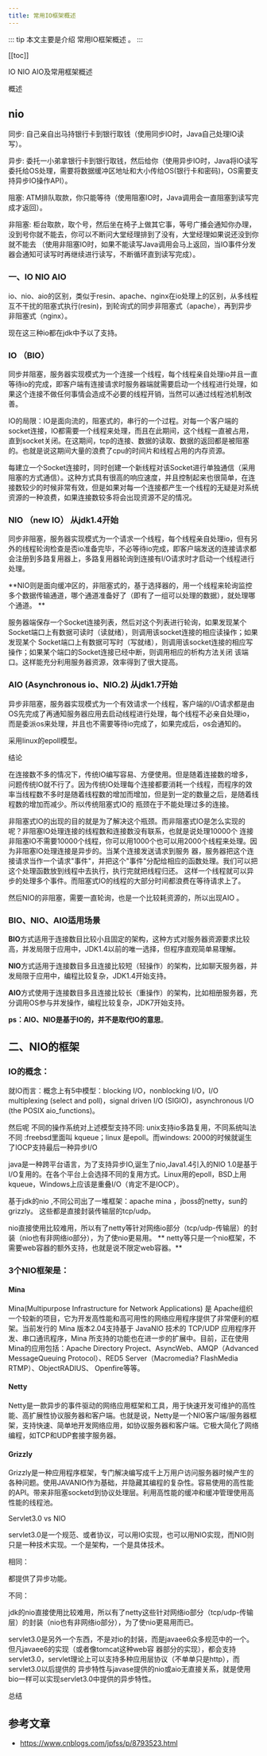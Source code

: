 ```yaml
---
title: 常用IO框架概述
---
```


::: tip
本文主要是介绍 常用IO框架概述 。
:::

[[toc]]

IO NIO AIO及常用框架概述

概述

## nio

同步: 自己亲自出马持银行卡到银行取钱（使用同步IO时，Java自己处理IO读写）。

异步: 委托一小弟拿银行卡到银行取钱，然后给你（使用异步IO时，Java将IO读写委托给OS处理，需要将数据缓冲区地址和大小传给OS(银行卡和密码)，OS需要支持异步IO操作API）。

阻塞: ATM排队取款，你只能等待（使用阻塞IO时，Java调用会一直阻塞到读写完成才返回）。

非阻塞: 柜台取款，取个号，然后坐在椅子上做其它事，等号广播会通知你办理，没到号你就不能去，你可以不断问大堂经理排到了没有，大堂经理如果说还没到你就不能去 （使用非阻塞IO时，如果不能读写Java调用会马上返回，当IO事件分发器会通知可读写时再继续进行读写，不断循环直到读写完成）。

### 一、IO NIO AIO

io、nio、aio的区别，类似于resin、apache、nginx在io处理上的区别，从多线程互不干扰的阻塞式执行(resin)，到轮询式的同步非阻塞式（apache），再到异步非阻塞式（nginx）。

现在这三种io都在jdk中予以了支持。

### IO （BIO）

同步并阻塞，服务器实现模式为一个连接一个线程，每个线程亲自处理io并且一直等待io的完成，即客户端有连接请求时服务器端就需要启动一个线程进行处理，如果这个连接不做任何事情会造成不必要的线程开销，当然可以通过线程池机制改善。

IO的局限：IO是面向流的，阻塞式的，串行的一个过程。对每一个客户端的socket连接，IO都需要一个线程来处理，而且在此期间，这个线程一直被占用，直到socket关闭。在这期间，tcp的连接、数据的读取、数据的返回都是被阻塞的。也就是说这期间大量的浪费了cpu的时间片和线程占用的内存资源。

每建立一个Socket连接时，同时创建一个新线程对该Socket进行单独通信（采用阻塞的方式通信）。这种方式具有很高的响应速度，并且控制起来也很简单，在连接数较少的时候非常有效，但是如果对每一个连接都产生一个线程的无疑是对系统资源的一种浪费，如果连接数较多将会出现资源不足的情况。

### NIO （new IO） 从jdk1.4开始

同步非阻塞，服务器实现模式为一个请求一个线程，每个线程亲自处理io，但有另外的线程轮询检查是否io准备完毕，不必等待io完成，即客户端发送的连接请求都会注册到多路复用器上，多路复用器轮询到连接有I/O请求时才启动一个线程进行处理。

**NIO则是面向缓冲区的，非阻塞式的，基于选择器的，用一个线程来轮询监控多个数据传输通道，哪个通道准备好了（即有了一组可以处理的数据），就处理哪个通道。 **

服务器端保存一个Socket连接列表，然后对这个列表进行轮询，如果发现某个Socket端口上有数据可读时（读就绪），则调用该socket连接的相应读操作；如果发现某个 Socket端口上有数据可写时（写就绪），则调用该socket连接的相应写操作；如果某个端口的Socket连接已经中断，则调用相应的析构方法关闭 该端口。这样能充分利用服务器资源，效率得到了很大提高。

### AIO (Asynchronous io、NIO.2) 从jdk1.7开始

异步非阻塞，服务器实现模式为一个有效请求一个线程，客户端的I/O请求都是由OS先完成了再通知服务器应用去启动线程进行处理，每个线程不必亲自处理io，而是委派os来处理，并且也不需要等待io完成了，如果完成后，os会通知的。

采用linux的epoll模型。

结论

在连接数不多的情况下，传统IO编写容易、方便使用。但是随着连接数的增多，问题传统IO就不行了。因为传统IO处理每个连接都要消耗一个线程，而程序的效率当线程数不多时是随着线程数的增加而增加，但是到一定的数量之后，是随着线程数的增加而减少。所以传统阻塞式IO的 瓶颈在于不能处理过多的连接。

非阻塞式IO的出现的目的就是为了解决这个瓶颈。而非阻塞式IO是怎么实现的呢？非阻塞IO处理连接的线程数和连接数没有联系，也就是说处理10000个 连接非阻塞IO不需要10000个线程，你可以用1000个也可以用2000个线程来处理。因为非阻塞IO处理连接是异步的。当某个连接发送请求到服务 器，服务器把这个连接请求当作一个请求"事件"，并把这个"事件"分配给相应的函数处理。我们可以把这个处理函数放到线程中去执行，执行完就把线程归还。 这样一个线程就可以异步的处理多个事件。而阻塞式IO的线程的大部分时间都浪费在等待请求上了。

然后NIO的非阻塞，需要一直轮询，也是一个比较耗资源的，所以出现AIO 。

### BIO、NIO、AIO适用场景

**BIO**方式适用于连接数目比较小且固定的架构，这种方式对服务器资源要求比较高，并发局限于应用中，JDK1.4以前的唯一选择，但程序直观简单易理解。

**NIO**方式适用于连接数目多且连接比较短（轻操作）的架构，比如聊天服务器，并发局限于应用中，编程比较复杂，JDK1.4开始支持。

**AIO**方式使用于连接数目多且连接比较长（重操作）的架构，比如相册服务器，充分调用OS参与并发操作，编程比较复杂，JDK7开始支持。

**ps：AIO、NIO是基于IO的，并不是取代IO的意思**。

## 二、NIO的框架

### IO的概念：

就IO而言：概念上有5中模型：blocking I/O，nonblocking I/O，I/O multiplexing (select and poll)，signal driven I/O (SIGIO)，asynchronous I/O (the POSIX aio_functions)。

然后呢 不同的操作系统对上述模型支持不同: unix支持io多路复用，不同系统叫法不同 :freebsd里面叫 kqueue；linux 是epoll。而windows: 2000的时候就诞生了IOCP支持最后一种异步I/O

java是一种跨平台语言，为了支持异步IO,诞生了nio,Java1.4引入的NIO 1.0是基于I/O复用的。在各个平台上会选择不同的复用方式。Linux用的epoll，BSD上用kqueue，Windows上应该是重叠I/O（肯定不是IOCP）。

基于jdk的nio ,不同公司出了一堆框架：apache mina ，jboss的netty，sun的grizzly。 这些都是直接封装传输层的tcp/udp。

nio直接使用比较难用，所以有了netty等针对网络io部分（tcp/udp-传输层）的封装（nio也有非网络io部分），为了使nio更易用。 ** netty等只是一个nio框架，不需要web容器的额外支持，也就是说不限定web容器。**

### 3个NIO框架是：

#### Mina

Mina(Multipurpose Infrastructure for Network Applications) 是 Apache组织一个较新的项目，它为开发高性能和高可用性的网络应用程序提供了非常便利的框架。当前发行的 Mina 版本2.04支持基于 JavaNIO 技术的 TCP/UDP 应用程序开发、串口通讯程序，Mina 所支持的功能也在进一步的扩展中。目前，正在使用Mina的应用包括：Apache Directory Project、AsyncWeb、AMQP（Advanced MessageQueuing Protocol）、RED5 Server（Macromedia? FlashMedia RTMP）、ObjectRADIUS、 Openfire等等。

#### Netty

Netty是一款异步的事件驱动的网络应用框架和工具，用于快速开发可维护的高性能、高扩展性协议服务器和客户端。也就是说，Netty是一个NIO客户端/服务器框架，支持快速、简单地开发网络应用，如协议服务器和客户端。它极大简化了网络编程，如TCP和UDP套接字服务器。

#### Grizzly

Grizzly是一种应用程序框架，专门解决编写成千上万用户访问服务器时候产生的各种问题。使用JAVANIO作为基础，并隐藏其编程的复杂性。容易使用的高性能的API。带来非阻塞socketd到协议处理层。利用高性能的缓冲和缓冲管理使用高性能的线程池。

Servlet3.0 vs NIO

servlet3.0是一个规范、或者协议，可以用IO实现，也可以用NIO实现，而NIO则只是一种技术实现。一个是架构，一个是具体技术。

相同：

都提供了异步功能。

不同：

jdk的nio直接使用比较难用，所以有了netty这些针对网络io部分（tcp/udp-传输层）的封装（nio也有非网络io部分），为了使nio更易用而已。

servlet3.0是另外一个东西，不是对io的封装，而是javaee6众多规范中的一个。但凡javaee6的实现（或者像tomcat这种web容 器部分的实现），都会支持servlet3.0，servlet理论上可以支持多种应用层协议（不单单只是http），而servlet3.0以后提供的 异步特性与javase提供的nio或aio无直接关系，就是使用bio一样可以实现servlet3.0中提供的异步特性。

总结

## 参考文章
* https://www.cnblogs.com/jpfss/p/8793523.html